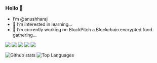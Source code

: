 ### Hello 👋
- I’m @anushharaj
- 👀 I’m interested in learning...
- 🌱 I’m currently working on BlockPitch a Blockchain encrypted fund gathering...



<!---
anushharaj/anushharaj is a ✨ special ✨ repository because its `README.md` (this file) appears on your GitHub profile.
You can click the Preview link to take a look at your changes.
--->

<img src="https://img.shields.io/badge/-CSS-1572B6?logo=css3&logoColor=fff"> <img src="https://img.shields.io/badge/-HTML-e34f26?logo=html5&logoColor=fff">
<img src="https://img.shields.io/badge/-PYTHON-3776AB?logo=html5&logoColor=fff">
<img src="https://img.shields.io/badge/-JAVASCRIPT-F7DF1E?logo=html5&logoColor=fff">
<img src="https://img.shields.io/badge/-MYSQL-4479A1?logo=html5&logoColor=fff">

![Github stats](https://github-readme-stats.vercel.app/api?username=anushharaj&count_private=true&show_icons=true&theme=radical)
![Top Languages](https://github-readme-stats.vercel.app/api/top-langs/?username=anushharaj&show_icons=true&theme=radical)
